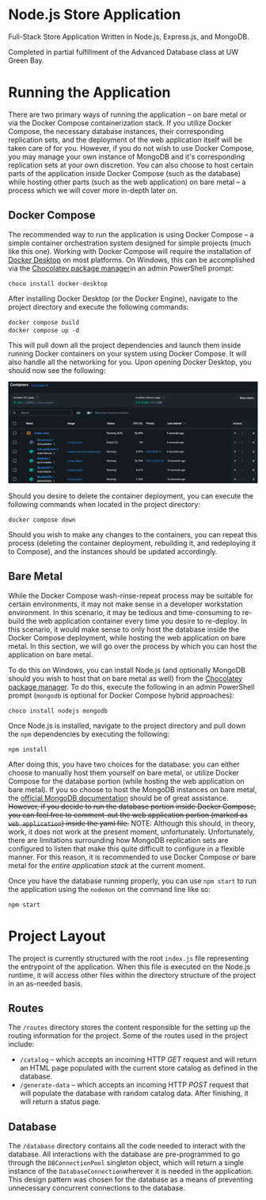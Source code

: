 # Node.js Store Application

Full-Stack Store Application Written in Node.js, Express.js, and MongoDB.

Completed in partial fulfillment of the Advanced Database class at UW Green Bay.

# Running the Application

There are two primary ways of running the application &ndash; on bare metal or via the Docker Compose containerization
stack. If you utilize Docker Compose, the necessary database instances, their corresponding replication sets, and the
deployment of the web application itself will be taken care of for you. However, if you do not wish to use Docker
Compose, you may manage your own instance of MongoDB and it's corresponding replication sets at your own discretion. You
can also choose to host certain parts of the application inside Docker Compose (such as the database) while hosting
other parts (such as the web application) on bare metal &ndash; a process which we will cover more in-depth later on.

## Docker Compose

The recommended way to run the application is using Docker Compose &ndash; a simple container orchestration system
designed for simple projects (much like this one). Working with Docker Compose will require the installation
of [Docker Desktop](https://www.docker.com/products/docker-desktop/) on most platforms. On Windows, this can be
accomplished via the [Chocolatey package manager](https://chocolatey.org/)in an admin PowerShell prompt:

```shell
choco install docker-desktop
```

After installing Docker Desktop (or the Docker Engine), navigate to the project directory and execute the following
commands:

```shell
docker compose build
docker compose up -d
```

This will pull down all the project dependencies and launch them inside running Docker containers on your system
using Docker Compose. It will also handle all the networking for you. Upon opening Docker Desktop, you should now see
the following:

![Docker Compose Cluster Running in Docker Desktop](docs/screenshots/docker_compose.png)

Should you desire to delete the container deployment, you can execute the following commands when located in the project
directory:

```shell
docker compose down
```

Should you wish to make any changes to the containers, you can repeat this process (deleting the container deployment,
rebuilding it, and redeploying it to Compose), and the instances should be updated accordingly.

## Bare Metal

While the Docker Compose wash-rinse-repeat process may be suitable for certain environments, it may not make sense in a
developer workstation environment. In this scenario, it may be tedious and time-consuming to re-build the web
application container every time you desire to re-deploy. In this scenario, it would make sense to only host the
database inside the Docker Compose deployment, while hosting the web application on bare metal. In this section, we will
go over the process by which you can host the application on bare metal.

To do this on Windows, you can install Node.js (and optionally MongoDB should you wish to host that on bare metal as
well) from the [Chocolatey package manager](https://chocolatey.org/). To do this, execute the following in an admin
PowerShell prompt (`mongodb` is optional for Docker Compose hybrid approaches):

```shell
choco install nodejs mongodb
```

Once Node.js is installed, navigate to the project directory and pull down the `npm` dependencies by executing the
following:

```shell
npm install
```

After doing this, you have two choices for the database: you can either choose to manually host them yourself on bare
metal, or utilize Docker Compose for the database portion (while hosting the web application on bare metal). If you so
choose to host the MongoDB instances on bare metal,
the [official MongoDB documentation](https://www.mongodb.com/docs/manual/installation/) should be of great assistance.
~~However, if you decide to run the database portion inside Docker Compose, you can feel free to comment-out the web
application portion (marked as `web_application`) inside the yaml file.~~ NOTE: Although this should, in theory, work,
it does not work at the present moment, unfortunately. Unfortunately, there are limitations surrounding how MongoDB
replication sets are configured to listen that make this quite difficult to configure in a flexible manner. For this
reason, it is recommended to use Docker Compose _or_ bare metal for the _entire application stack_ at the current moment.

Once you have the database running properly, you can use `npm start` to run the application using the `nodemon` on the
command line like so:

```shell
npm start
```

# Project Layout

The project is currently structured with the root `index.js` file representing the entrypoint of the application. When
this file is executed on the Node.js runtime, it will access other files within the directory structure of the project
in an as-needed basis.

## Routes

The `/routes` directory stores the content responsible for the setting up the routing information for the project. Some
of the routes used in the project include:

- `/catalog` &ndash; which accepts an incoming HTTP *GET* request and will return an HTML page populated with the
  current store catalog as defined in the database.
- `/generate-data` &ndash; which accepts an incoming HTTP *POST* request that will populate the database with random
  catalog data. After finishing, it will return a status page.

## Database

The `/database` directory contains all the code needed to interact with the database. All interactions with the database
are pre-programmed to go through the `DBConnectionPool` singleton object, which will return a single instance of
the `DatabaseConnection`wherever it is needed in the application. This design pattern was chosen for the database as a
means of preventing unnecessary concurrent connections to the database.
